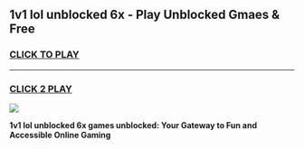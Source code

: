 
## 1v1 lol unblocked 6x - Play Unblocked Gmaes & Free
<h3>
<a href="https://news.freeplayer.one?title=1v1_lol_unblocked_6x&ref=23F">CLICK TO PLAY</a></h3>
<hr>

<h3>
<a href="https://news.freeplayer.one?title=1v1_lol_unblocked_6x&ref=23F">CLICK 2 PLAY</a>
  
</h3>

<a href="https://news.freeplayer.one?title=1v1_lol_unblocked_6x&ref=23F/"><img src="https://clearcache.store/games.png"></a>


**1v1 lol unblocked 6x games unblocked: Your Gateway to Fun and Accessible Online Gaming**
